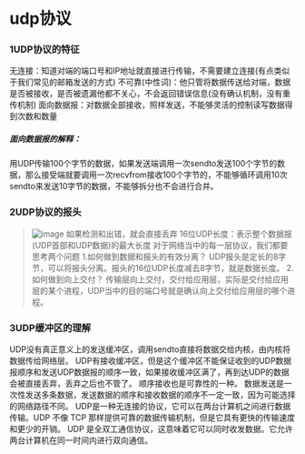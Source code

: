 # udp协议
### 1UDP协议的特征
无连接：知道对端的端口号和IP地址就直接进行传输，不需要建立连接(有点类似于我们常见的邮箱发送的方式)
不可靠(中性词)：他只管将数据传送给对端，数据是否被接收，是否被遗漏他都不关心，不会返回错误信息(没有确认机制，没有重传机制)
面向数据报：对数据全部接收，照样发送，不能够灵活的控制读写数据得到次数和数量
##### 面向数据报的解释：
用UDP传输100个字节的数据，如果发送端调用一次sendto发送100个字节的数据，那么接受端就要调用一次recvfrom接收100个字节的，不能够循环调用10次sendto来发送10字节的数据，不能够拆分也不会进行合并。
### 2UDP协议的报头
>![image](https://github.com/Lp700750/Blogs/assets/104414865/02969e10-072f-44c1-99e3-1709e7e3715e)
如果检测和出错，就会直接丢弃
16位UDP长度：表示整个数据报(UDP首部和UDP数据)的最大长度
对于网络当中的每一层协议，我们都要思考两个问题
1.如何做到数据和报头的有效分离？
UDP报头是定长的8字节，可以将报头分离。报头的16位UDP长度减去8字节，就是数据长度。
2.如何做到向上交付？
传输层向上交付，交付给应用层，实际是交付给应用层的某个进程，UDP当中的目的端口号就是确认向上交付给应用层的哪个进程。
### 3UDP缓冲区的理解
UDP没有真正意义上的发送缓冲区，调用sendto直接将数据交给内核，由内核将数据传给网络层。
UDP有接收缓冲区，但是这个缓冲区不能保证收到的UDP数据报顺序和发送UDP数据报的顺序一致，如果接收缓冲区满了，再到达UDP的数据会被直接丢弃，丢弃之后也不管了。
顺序接收也是可靠性的一种。
数据发送是一次性发送多条数据，发送数据的顺序和接收数据的顺序不一定一致，因为可能选择的网络路径不同。
UDP是一种无连接的协议，它可以在两台计算机之间进行数据传输。UDP 不像 TCP 那样提供可靠的数据传输机制，但是它具有更快的传输速度和更少的开销。
UDP 是全双工通信协议，这意味着它可以同时收发数据。它允许两台计算机在同一时间内进行双向通信。
